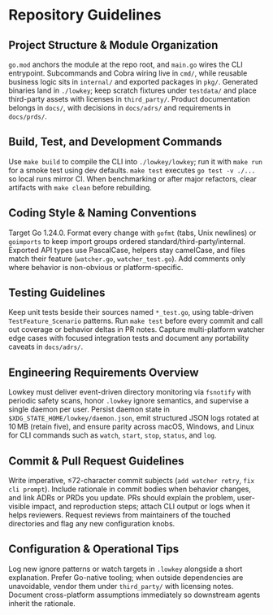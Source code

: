 # Repository Guidelines

## Project Structure & Module Organization
`go.mod` anchors the module at the repo root, and `main.go` wires the CLI entrypoint. Subcommands and Cobra wiring live in `cmd/`, while reusable business logic sits in `internal/` and exported packages in `pkg/`. Generated binaries land in `./lowkey`; keep scratch fixtures under `testdata/` and place third-party assets with licenses in `third_party/`. Product documentation belongs in `docs/`, with decisions in `docs/adrs/` and requirements in `docs/prds/`.

## Build, Test, and Development Commands
Use `make build` to compile the CLI into `./lowkey/lowkey`; run it with `make run` for a smoke test using dev defaults. `make test` executes `go test -v ./...` so local runs mirror CI. When benchmarking or after major refactors, clear artifacts with `make clean` before rebuilding.

## Coding Style & Naming Conventions
Target Go 1.24.0. Format every change with `gofmt` (tabs, Unix newlines) or `goimports` to keep import groups ordered standard/third-party/internal. Exported API types use PascalCase, helpers stay camelCase, and files match their feature (`watcher.go`, `watcher_test.go`). Add comments only where behavior is non-obvious or platform-specific.

## Testing Guidelines
Keep unit tests beside their sources named `*_test.go`, using table-driven `TestFeature_Scenario` patterns. Run `make test` before every commit and call out coverage or behavior deltas in PR notes. Capture multi-platform watcher edge cases with focused integration tests and document any portability caveats in `docs/adrs/`.

## Engineering Requirements Overview
Lowkey must deliver event-driven directory monitoring via `fsnotify` with periodic safety scans, honor `.lowkey` ignore semantics, and supervise a single daemon per user. Persist daemon state in `$XDG_STATE_HOME/lowkey/daemon.json`, emit structured JSON logs rotated at 10 MB (retain five), and ensure parity across macOS, Windows, and Linux for CLI commands such as `watch`, `start`, `stop`, `status`, and `log`.

## Commit & Pull Request Guidelines
Write imperative, ≤72-character commit subjects (`add watcher retry`, `fix cli prompt`). Include rationale in commit bodies when behavior changes, and link ADRs or PRDs you update. PRs should explain the problem, user-visible impact, and reproduction steps; attach CLI output or logs when it helps reviewers. Request reviews from maintainers of the touched directories and flag any new configuration knobs.

## Configuration & Operational Tips
Log new ignore patterns or watch targets in `.lowkey` alongside a short explanation. Prefer Go-native tooling; when outside dependencies are unavoidable, vendor them under `third_party/` with licensing notes. Document cross-platform assumptions immediately so downstream agents inherit the rationale.
